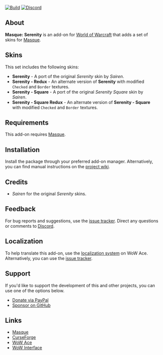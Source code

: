 [![Build][SVG-Build]][Build]
[![Discord][SVG-Discord]][Discord]

## About

**Masque: Serenity** is an add-on for [World of Warcraft] that adds a set of skins for [Masque].

## Skins

This set includes the following skins:

- **Serenity** - A port of the original _Serenity_ skin by _Sairen_.
- **Serenity - Redux** - An alternate version of **Serenity** with modified `Checked` and `Border` textures.
- **Serenity - Square** - A port of the original _Serenity Square_ skin by _Sairen_.
- **Serenity - Square Redux** - An alternate version of **Serenity - Square** with modified `Checked` and `Border` textures.

## Requirements

This add-on requires [Masque].

## Installation

Install the package through your preferred add-on manager. Alternatively, you can find manual instructions on the [project wiki][Wiki].

## Credits

- _Sairen_ for the original _Serenity_ skins.

## Feedback

For bug reports and suggestions, use the [issue tracker]. Direct any questions or comments to [Discord].

## Localization

To help translate this add-on, use the [localization system] on WoW Ace. Alternatively, you can use the [issue tracker].

## Support

If you'd like to support the development of this and other projects, you can use one of the options below.

- [Donate via PayPal][Donate]
- [Sponsor on GitHub][Sponsor]

## Links

- [Masque][Masque]
- [CurseForge][CurseForge]
- [WoW Ace][WoW Ace]
- [WoW Interface]

[Links]: #

[Build]: https://github.com/SFX-WoW/Masque_Serenity/actions?query=workflow%3ARelease (Build Status)
[Discord]: https://discord.gg/DDVqkd6 (Join the Discord)

[World of Warcraft]: https://worldofwarcraft.com (World of Warcraft)
[Masque]: https://github.com/SFX-WoW/Masque (Download Masque)

[Issue Tracker]: https://github.com/SFX-WoW/Masque_Serenity/issues (Report an Issue)
[Localization System]: https://www.wowace.com/projects/masque-serenity/localization (Translate on WoW Ace)
[Wiki]: https://github.com/SFX-WoW/Masque_Serenity/wiki (View the Wiki)

[Donate]: https://www.paypal.me/stormfxi (Donate via PayPal)
[Sponsor]: https://github.com/sponsors/StormFX (Sponsor on GitHub)

[CurseForge]: https://www.curseforge.com/wow/addons/masque-serenity (View on CurseForge)
[GitHub]: https://github.com/SFX-WoW/Masque_Serenity (View on GitHub)
[WoW Ace]: https://www.wowace.com/projects/masque-serenity (View on WoW Ace)
[WoW Interface]: https://www.wowinterface.com/downloads/info8875 (View on WoW Interface)

[Images]: #

[SVG-Build]: https://img.shields.io/github/workflow/status/SFX-WoW/Masque_Serenity/Release?label=Build&logo=github&logoColor=fff&style=flat-square
[SVG-Discord]: https://img.shields.io/badge/Discord-7289DA?logo=discord&logoColor=fff&style=flat-square
